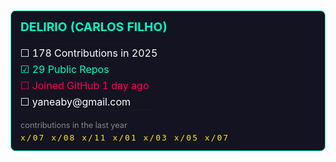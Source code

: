<!-- Dentro do seu código existente, substitua a seção DELIRIO por esta tabela: -->
<table width="100%" style="border-collapse: collapse; background: #141321; border: 1px solid #00FFC8; border-radius: 8px; margin: 10px 0;">
  <tr>
    <td style="padding: 12px 15px;">
      <!-- Título -->
      <h2 style="color: #00FFC8; margin: 0 0 10px 0; font-size: 1.2em;">DELIRIO (CARLOS FILHO)</h2>
      <!-- Lista de checkboxes -->
      <table width="100%" style="border-collapse: collapse;">
        <tr>
          <td style="padding: 3px 0; color: white;">☐ 178 Contributions in 2025</td>
        </tr>
        <tr>
          <td style="padding: 3px 0; color: #00FFC8;">☑ 29 Public Repos</td>
        </tr>
        <tr>
          <td style="padding: 3px 0; color: #FF0055;">☐ Joined GitHub 1 day ago</td>
        </tr>
        <tr>
          <td style="padding: 3px 0; color: white;">☐ yaneaby@gmail.com</td>
        </tr>
      </table>
      <!-- Linha de contribuições -->
      <div style="margin: 8px 0 5px 0; color: #888; font-size: 0.8em;">
        contributions in the last year
      </div>
      <!-- Datas alinhadas horizontalmente -->
      <div style="color: #FCEE0C; font-family: monospace; letter-spacing: 2px;">
        x/07 x/08 x/11 x/01 x/03 x/05 x/07
      </div>
    </td>
  </tr>
</table>
